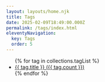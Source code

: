 ```yaml
---
layout: layouts/home.njk
title: Tags
date: 2025-02-09T18:49:00.000Z
permalink: /tags/index.html
eleventyNavigation:
  key: Tags
  order: 5
---
```


<ul>
  {% for tag in collections.tagList %}
  <li>
    <a href="/tag/{{ tag.title | slug }}/">{{ tag.title }} ({{ tag.count }})</a>
  </li>
  {% endfor %}
</ul>
